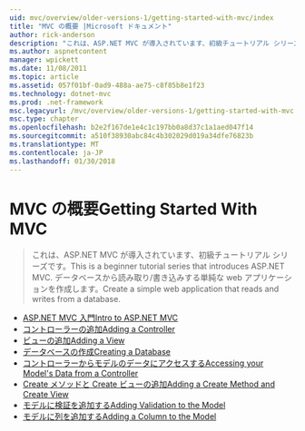 ```yaml
---
uid: mvc/overview/older-versions-1/getting-started-with-mvc/index
title: "MVC の概要 |Microsoft ドキュメント"
author: rick-anderson
description: "これは、ASP.NET MVC が導入されています、初級チュートリアル シリーズです。 データベースから読み取り/書き込みする単純な web アプリケーションを作成します。"
ms.author: aspnetcontent
manager: wpickett
ms.date: 11/08/2011
ms.topic: article
ms.assetid: 057f01bf-0ad9-488a-ae75-c8f85b8e1f23
ms.technology: dotnet-mvc
ms.prod: .net-framework
msc.legacyurl: /mvc/overview/older-versions-1/getting-started-with-mvc
msc.type: chapter
ms.openlocfilehash: b2e2f167de1e4c1c197bb0a8d37c1a1aed047f14
ms.sourcegitcommit: a510f38930abc84c4b302029d019a34dfe76823b
ms.translationtype: MT
ms.contentlocale: ja-JP
ms.lasthandoff: 01/30/2018
---
```

<a name="getting-started-with-mvc"></a><span data-ttu-id="6c7fd-104">MVC の概要</span><span class="sxs-lookup"><span data-stu-id="6c7fd-104">Getting Started With MVC</span></span>
====================
> <span data-ttu-id="6c7fd-105">これは、ASP.NET MVC が導入されています、初級チュートリアル シリーズです。</span><span class="sxs-lookup"><span data-stu-id="6c7fd-105">This is a beginner tutorial series that introduces ASP.NET MVC.</span></span> <span data-ttu-id="6c7fd-106">データベースから読み取り/書き込みする単純な web アプリケーションを作成します。</span><span class="sxs-lookup"><span data-stu-id="6c7fd-106">Create a simple web application that reads and writes from a database.</span></span>


- [<span data-ttu-id="6c7fd-107">ASP.NET MVC 入門</span><span class="sxs-lookup"><span data-stu-id="6c7fd-107">Intro to ASP.NET MVC</span></span>](getting-started-with-mvc-part1.md)
- [<span data-ttu-id="6c7fd-108">コントローラーの追加</span><span class="sxs-lookup"><span data-stu-id="6c7fd-108">Adding a Controller</span></span>](getting-started-with-mvc-part2.md)
- [<span data-ttu-id="6c7fd-109">ビューの追加</span><span class="sxs-lookup"><span data-stu-id="6c7fd-109">Adding a View</span></span>](getting-started-with-mvc-part3.md)
- [<span data-ttu-id="6c7fd-110">データベースの作成</span><span class="sxs-lookup"><span data-stu-id="6c7fd-110">Creating a Database</span></span>](getting-started-with-mvc-part4.md)
- [<span data-ttu-id="6c7fd-111">コントローラーからモデルのデータにアクセスする</span><span class="sxs-lookup"><span data-stu-id="6c7fd-111">Accessing your Model's Data from a Controller</span></span>](getting-started-with-mvc-part5.md)
- [<span data-ttu-id="6c7fd-112">Create メソッドと Create ビューの追加</span><span class="sxs-lookup"><span data-stu-id="6c7fd-112">Adding a Create Method and Create View</span></span>](getting-started-with-mvc-part6.md)
- [<span data-ttu-id="6c7fd-113">モデルに検証を追加する</span><span class="sxs-lookup"><span data-stu-id="6c7fd-113">Adding Validation to the Model</span></span>](getting-started-with-mvc-part7.md)
- [<span data-ttu-id="6c7fd-114">モデルに列を追加する</span><span class="sxs-lookup"><span data-stu-id="6c7fd-114">Adding a Column to the Model</span></span>](getting-started-with-mvc-part8.md)

